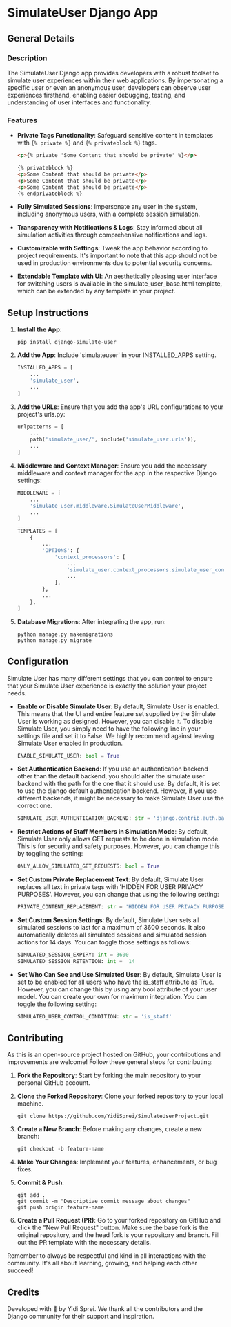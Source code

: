
# SimulateUser Django App

## General Details

### Description

The SimulateUser Django app provides developers with a robust toolset to simulate user experiences within their web applications. By impersonating a specific user or even an anonymous user, developers can observe user experiences firsthand, enabling easier debugging, testing, and understanding of user interfaces and functionality.

### Features
- **Private Tags Functionality**: Safeguard sensitive content in templates with `{% private %}` and `{% privateblock %}` tags.
    ```html
    <p>{% private 'Some Content that should be private' %}</p>
    ```
    ```html
    {% privateblock %}
    <p>Some Content that should be private</p>
    <p>Some Content that should be private</p>
    <p>Some Content that should be private</p>
    {% endprivateblock %}
    ```

 - **Fully Simulated Sessions**: Impersonate any user in the system, including anonymous users, with a complete session simulation.

 - **Transparency with Notifications & Logs**: Stay informed about all simulation activities through comprehensive notifications and logs.

 - **Customizable with Settings**: Tweak the app behavior according to project requirements. It's important to note that this app should not be used in production environments due to potential security concerns.

 - **Extendable Template with UI**: An aesthetically pleasing user interface for switching users is available in the simulate_user_base.html template, which can be extended by any template in your project.

## Setup Instructions
1. **Install the App**:

    ```
    pip install django-simulate-user
    ```

2. **Add the App**: 
Include 'simulateuser' in your INSTALLED_APPS setting.

    ```python
    INSTALLED_APPS = [
        ...
        'simulate_user',
        ...
    ]
    ```

3. **Add the URLs**:
Ensure that you add the app's URL configurations to your project's urls.py:

    ```python
    urlpatterns = [
        ...
        path('simulate_user/', include('simulate_user.urls')),
        ...
    ]
    ```

4. **Middleware and Context Manager**:
Ensure you add the necessary middleware and context manager for the app in the respective Django settings:
    ```python
    MIDDLEWARE = [
        ...
        'simulate_user.middleware.SimulateUserMiddleware',
        ...
    ]
    ```
    
    ```python
    TEMPLATES = [
        {
            ...
            'OPTIONS': {
                'context_processors': [
                    ...
                    'simulate_user.context_processors.simulate_user_context', 
                    ...
                ],
            },
            ...
        },
    ]
    ```

5. **Database Migrations**:
After integrating the app, run:

    ```
    python manage.py makemigrations
    python manage.py migrate
    ```

## Configuration
Simulate User has many different settings that you can control to ensure that your Simulate User experience is exactly the solution your project needs.

- **Enable or Disable Simulate User**: 
By default, Simulate User is enabled. This means that the UI and entire feature set supplied by the Simulate User is working as designed. However, you can disable it. To disable Simulate User, you simply need to have the following line in your settings file and set it to False.
We highly recommend against leaving Simulate User enabled in production.
    ```python
    ENABLE_SIMULATE_USER: bool = True
    ```
  
- **Set Authentication Backend**:
If you use an authentication backend other than the default backend, you should alter the simulate user backend with the path for the one that it should use. By default, it is set to use the django default authentication backend. However, if you use different backends, it might be necessary to make Simulate User use the correct one.
    ```python
    SIMULATE_USER_AUTHENTICATION_BACKEND: str = 'django.contrib.auth.backends.ModelBackend'
    ```
  
- **Restrict Actions of Staff Members in Simulation Mode**:
By default, Simulate User only allows GET requests to be done in simulation mode. This is for security and safety purposes. However, you can change this by toggling the setting:
    ```python
    ONLY_ALLOW_SIMULATED_GET_REQUESTS: bool = True
    ```
  
- **Set Custom Private Replacement Text**:
By default, Simulate User replaces all text in private tags with 'HIDDEN FOR USER PRIVACY PURPOSES'. However, you can change that using the following setting:
    ```python
    PRIVATE_CONTENT_REPLACEMENT: str = 'HIDDEN FOR USER PRIVACY PURPOSES'
    ```
  
- **Set Custom Session Settings**:
By default, Simulate User sets all simulated sessions to last for a maximum of 3600 seconds. It also automatically deletes all simulated sessions and simulated session actions for 14 days. You can toggle those settings as follows:
    ```python
    SIMULATED_SESSION_EXPIRY: int = 3600
    SIMULATED_SESSION_RETENTION: int =  14
    ```

- **Set Who Can See and Use Simulated User**:
By default, Simulate User is set to be enabled for all users who have the is_staff attribute as True. However, you can change this by using any bool attribute of your user model. You can create your own for maximum integration. You can toggle the following setting:
    ```python
    SIMULATED_USER_CONTROL_CONDITION: str = 'is_staff'
    ```

## Contributing
As this is an open-source project hosted on GitHub, your contributions and improvements are welcome! Follow these general steps for contributing:

1. **Fork the Repository**: 
Start by forking the main repository to your personal GitHub account.

2. **Clone the Forked Repository**: 
Clone your forked repository to your local machine.

    ```
    git clone https://github.com/YidiSprei/SimulateUserProject.git
    ```

3. **Create a New Branch**: 
Before making any changes, create a new branch:

    ```
    git checkout -b feature-name
    ```

4. **Make Your Changes**: 
Implement your features, enhancements, or bug fixes.

5. **Commit & Push**:

    ```
    git add .
    git commit -m "Descriptive commit message about changes"
    git push origin feature-name
    ```
   
6. **Create a Pull Request (PR)**: 
Go to your forked repository on GitHub and click the "New Pull Request" button. Make sure the base fork is the original repository, and the head fork is your repository and branch. Fill out the PR template with the necessary details.

Remember to always be respectful and kind in all interactions with the community. It's all about learning, growing, and helping each other succeed!

## Credits
Developed with 💙 by Yidi Sprei. We thank all the contributors and the Django community for their support and inspiration.

